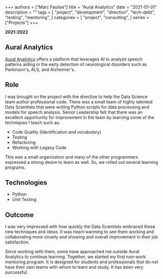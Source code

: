 +++
authors = ["Marc Faulise"]
title = "Aural Analytics"
date = "2021-01-01"
description = ""
tags = [
    "project",
    "development",
    "direction",
    "tech-debt",
    "testing",
    "mentoring",
]
categories = [
    "project",
    "consulting",
]
series = ["Projects"]
+++

**2021-2022**

## Aural Analytics

[Aural Analytics](https://auralanalytics.com/) offers a platform that
leverages AI to analyze speech patterns aiding in the early detection
of neurological disorders such as Parkinson's, ALS, and Alzheimer's.

## Role

I was brought on the project with the directive to help the Data Science
team author professional code. There was a small team of highly talented
Data Scientists that were writing Python scripts for data processing and
models for speech analysis. Senior Leadership felt that there was an
excellent opportunity for improvement in the team by learning some of the
techniques I teach such as:

- Code Quality (Identification and vocabulary)
- Testing
- Refactoring
- Working with Legacy Code

This was a small organization and many of the other programmers expressed
a strong desire to learn as well. So, we rolled out several learning
programs.

## Technologies

- Python
- Unit Testing

## Outcome

I was very impressed with how quickly the Data Scientists embraced these
new techniques and ideas. It was heart-warming to see them working and
collaborating more closely and showing and overall improvement in their
job satisfaction.

Since working with them, some have approached me outside Aural Analytics
to continue learning. Together, we started my first non-work mentoring
program. It is designed for students and professionals that do not have
their own teams with whom to learn and study. It has been very successful.
